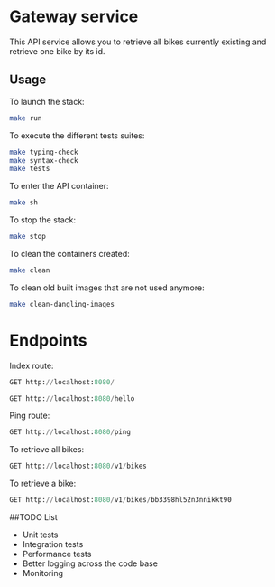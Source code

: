 # Gateway service

This API service allows you to retrieve all bikes currently existing and retrieve one bike by its id.

## Usage

To launch the stack:
```bash
make run
```

To execute the different tests suites:
```bash
make typing-check
make syntax-check
make tests
```

To enter the API container:
```bash
make sh
```

To stop the stack:
```bash
make stop
```

To clean the containers created:
```bash
make clean
```

To clean old built images that are not used anymore:
```bash
make clean-dangling-images
```

# Endpoints

Index route:
```python
GET http://localhost:8080/

GET http://localhost:8080/hello
```

Ping route:
```python
GET http://localhost:8080/ping
```

To retrieve all bikes:
```python
GET http://localhost:8080/v1/bikes
```

To retrieve a bike:
```python
GET http://localhost:8080/v1/bikes/bb3398hl52n3nnikkt90
```


##TODO List

- Unit tests
- Integration tests
- Performance tests
- Better logging across the code base
- Monitoring
